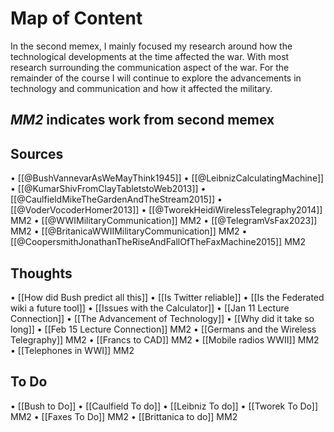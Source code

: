  # Map of Content

In the second memex, I mainly focused my research around how the technological developments at the time affected the war. With most research surrounding the communication aspect of the war. For the remainder of the course I will continue to explore the advancements in technology and communication and how it affected the military. 

## *MM2* indicates work from second memex

## Sources
•	[[@BushVannevarAsWeMayThink1945]]
•	[[@LeibnizCalculatingMachine]]
•	[[@KumarShivFromClayTabletstoWeb2013]]
•	[[@CaulfieldMikeTheGardenAndTheStream2015]]
•	[[@VoderVocoderHomer2013]]
•	[[@TworekHeidiWirelessTelegraphy2014]] MM2
•	[[@WWIMilitaryCommunication]] MM2
•	[[@TelegramVsFax2023]] MM2
•	[[@BritanicaWWIIMilitaryCommunication]] MM2
•	[[@CoopersmithJonathanTheRiseAndFallOfTheFaxMachine2015]] MM2

## Thoughts
•	[[How did Bush predict all this]]
•	[[Is Twitter reliable]]
•	[[Is the Federated wiki a future tool]]
•	[[Issues with the Calculator]]
•	[[Jan 11 Lecture Connection]]
•	[[The Advancement of Technology]]
•	[[Why did it take so long]]
•	[[Feb 15 Lecture Connection]] MM2
•	[[Germans and the Wireless Telegraphy]] MM2
•	[[Francs to CAD]] MM2
•	[[Mobile radios WWII]] MM2
•	[[Telephones in WWI]] MM2

## To Do
•	[[Bush to Do]]
•	[[Caulfield To do]]
•	[[Leibniz To do]]
•	[[Tworek To Do]] MM2
•	[[Faxes To Do]] MM2
•	[[Brittanica to do]] MM2

